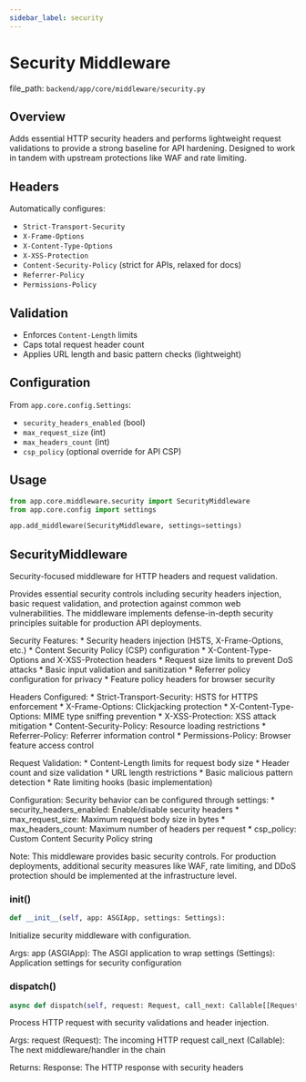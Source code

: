 ```yaml
---
sidebar_label: security
---
```


# Security Middleware

  file_path: `backend/app/core/middleware/security.py`

## Overview

Adds essential HTTP security headers and performs lightweight request
validations to provide a strong baseline for API hardening. Designed to work
in tandem with upstream protections like WAF and rate limiting.

## Headers

Automatically configures:

- `Strict-Transport-Security`
- `X-Frame-Options`
- `X-Content-Type-Options`
- `X-XSS-Protection`
- `Content-Security-Policy` (strict for APIs, relaxed for docs)
- `Referrer-Policy`
- `Permissions-Policy`

## Validation

- Enforces `Content-Length` limits
- Caps total request header count
- Applies URL length and basic pattern checks (lightweight)

## Configuration

From `app.core.config.Settings`:

- `security_headers_enabled` (bool)
- `max_request_size` (int)
- `max_headers_count` (int)
- `csp_policy` (optional override for API CSP)

## Usage

```python
from app.core.middleware.security import SecurityMiddleware
from app.core.config import settings

app.add_middleware(SecurityMiddleware, settings=settings)
```

## SecurityMiddleware

Security-focused middleware for HTTP headers and request validation.

Provides essential security controls including security headers injection,
basic request validation, and protection against common web vulnerabilities.
The middleware implements defense-in-depth security principles suitable
for production API deployments.

Security Features:
    * Security headers injection (HSTS, X-Frame-Options, etc.)
    * Content Security Policy (CSP) configuration
    * X-Content-Type-Options and X-XSS-Protection headers
    * Request size limits to prevent DoS attacks
    * Basic input validation and sanitization
    * Referrer policy configuration for privacy
    * Feature policy headers for browser security

Headers Configured:
    * Strict-Transport-Security: HSTS for HTTPS enforcement
    * X-Frame-Options: Clickjacking protection
    * X-Content-Type-Options: MIME type sniffing prevention
    * X-XSS-Protection: XSS attack mitigation
    * Content-Security-Policy: Resource loading restrictions
    * Referrer-Policy: Referrer information control
    * Permissions-Policy: Browser feature access control

Request Validation:
    * Content-Length limits for request body size
    * Header count and size validation
    * URL length restrictions
    * Basic malicious pattern detection
    * Rate limiting hooks (basic implementation)

Configuration:
    Security behavior can be configured through settings:
    * security_headers_enabled: Enable/disable security headers
    * max_request_size: Maximum request body size in bytes
    * max_headers_count: Maximum number of headers per request
    * csp_policy: Custom Content Security Policy string

Note:
    This middleware provides basic security controls. For production
    deployments, additional security measures like WAF, rate limiting,
    and DDoS protection should be implemented at the infrastructure level.

### __init__()

```python
def __init__(self, app: ASGIApp, settings: Settings):
```

Initialize security middleware with configuration.

Args:
    app (ASGIApp): The ASGI application to wrap
    settings (Settings): Application settings for security configuration

### dispatch()

```python
async def dispatch(self, request: Request, call_next: Callable[[Request], Any]) -> Response:
```

Process HTTP request with security validations and header injection.

Args:
    request (Request): The incoming HTTP request
    call_next (Callable): The next middleware/handler in the chain
    
Returns:
    Response: The HTTP response with security headers
